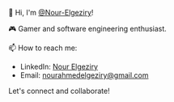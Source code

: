 👋 Hi, I'm [@Nour-Elgeziry](https://github.com/Nour-Elgeziry)!

🎮 Gamer and software engineering enthusiast.

📫 How to reach me:
- LinkedIn: [Nour Elgeziry](https://www.linkedin.com/in/nour-elgeziry-8b40a1195)
- Email: nourahmedelgeziry@gmail.com

Let's connect and collaborate!
